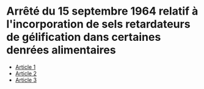# Arrêté du 15 septembre 1964 relatif à l'incorporation de sels retardateurs de gélification dans certaines denrées alimentaires

- [Article 1](article-1.md)
- [Article 2](article-2.md)
- [Article 3](article-3.md)
